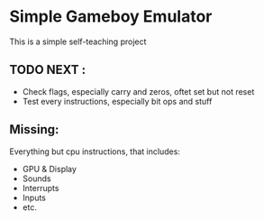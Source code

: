 Simple Gameboy Emulator
=========================

This is a simple self-teaching project

TODO NEXT :
----------
- Check flags, especially carry and zeros, oftet set but not reset
- Test every instructions, especially bit ops and stuff


Missing:
--------
Everything but cpu instructions, that includes:
- GPU & Display
- Sounds
- Interrupts
- Inputs
- etc.